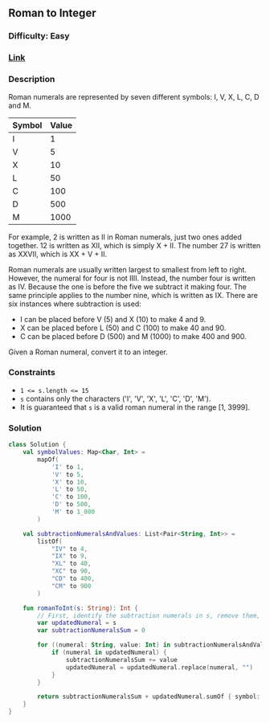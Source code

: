 ## Roman to Integer
### Difficulty: Easy
### [Link](https://leetcode.com/problems/roman-to-integer/)

### Description

Roman numerals are represented by seven different symbols: I, V, X, L, C, D and M.

| Symbol | Value |
| ------ | ----- |
|   I    |   1   |
|   V    |   5   |
|   X    |  10   |
|   L    |  50   |
|   C    |  100  |
|   D    |  500  |
|   M    | 1000  |

For example, 2 is written as II in Roman numerals, just two ones added together. 12 is written as XII, which is simply X + II. The number 27 is written as XXVII, which is XX + V + II.

Roman numerals are usually written largest to smallest from left to right. However, the numeral for four is not IIII. Instead, the number four is written as IV. Because the one is before the five we subtract it making four. The same principle applies to the number nine, which is written as IX. There are six instances where subtraction is used:
- I can be placed before V (5) and X (10) to make 4 and 9. 
- X can be placed before L (50) and C (100) to make 40 and 90. 
- C can be placed before D (500) and M (1000) to make 400 and 900.

Given a Roman numeral, convert it to an integer.

### Constraints
- `1 <= s.length <= 15`
- `s` contains only the characters ('I', 'V', 'X', 'L', 'C', 'D', 'M').
- It is guaranteed that `s` is a valid roman numeral in the range [1, 3999].

### Solution

```kotlin
class Solution {
    val symbolValues: Map<Char, Int> =
        mapOf(
            'I' to 1,
            'V' to 5,
            'X' to 10,
            'L' to 50,
            'C' to 100,
            'D' to 500,
            'M' to 1_000
        )

    val subtractionNumeralsAndValues: List<Pair<String, Int>> =
        listOf(
            "IV" to 4,
            "IX" to 9,
            "XL" to 40,
            "XC" to 90,
            "CD" to 400,
            "CM" to 900
        )

    fun romanToInt(s: String): Int {
        // First, identify the subtraction numerals in s, remove them, and get the sum of their values.
        var updatedNumeral = s
        var subtractionNumeralsSum = 0

        for ((numeral: String, value: Int) in subtractionNumeralsAndValues) {
            if (numeral in updatedNumeral) {
                subtractionNumeralsSum += value
                updatedNumeral = updatedNumeral.replace(numeral, "")
            }
        }

        return subtractionNumeralsSum + updatedNumeral.sumOf { symbol: Char -> symbolValues.getValue(symbol) }
    }
}
```